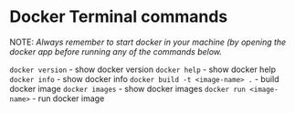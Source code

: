 # Docker Terminal commands

NOTE: _Always remember to start docker in your machine (by opening the docker app before running any of the commands below._

`docker version` - show docker version
`docker help` - show docker help
`docker info` - show docker info
`docker build -t <image-name> .` - build docker image
`docker images` - show docker images
`docker run <image-name>` - run docker image
